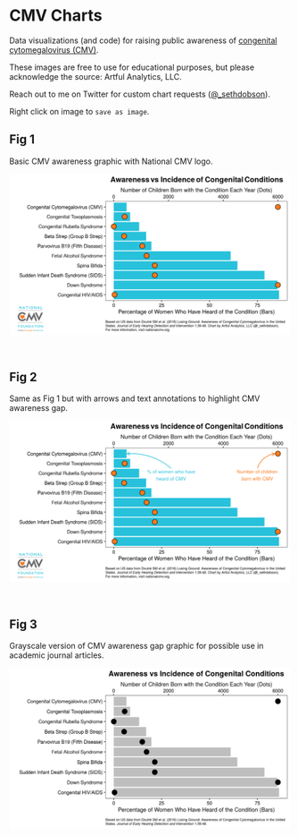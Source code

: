# CMV Charts
Data visualizations (and code) for raising public awareness of [congenital cytomegalovirus (CMV)](https://www.nationalcmv.org/). 

These images are free to use for educational purposes, but please acknowledge the source: Artful Analytics, LLC. 

Reach out to me on Twitter for custom chart requests ([@_sethdobson](https://twitter.com/_sethdobson)).

Right click on image to `save as image`.

## Fig 1

Basic CMV awareness graphic with National CMV logo.

![](https://github.com/seth-dobson/cmv-charts/blob/master/images/cmv_awareness-vs-incidence_with-logo.png)

<br>

## Fig 2

Same as Fig 1 but with arrows and text annotations to highlight CMV awareness gap.

![](https://github.com/seth-dobson/cmv-charts/blob/master/images/cmv_awareness-vs-incidence_with-logo-and-arrows.png)

<br>

## Fig 3

Grayscale version of CMV awareness gap graphic for possible use in academic journal articles.

![](https://github.com/seth-dobson/cmv-charts/blob/master/images/cmv_awareness-vs-incidence_grayscale.png)
